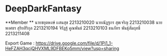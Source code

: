 # DeepDarkFantasy
**Member **
นายชยุตพงษ์ เเสนสุข 2213210020
นายณัฏฐกร สุขเจริญ 2213210038
นายพงศธร สุริยสิริกุล 2213210194
จิรัฏฐ์ คูณพันธ์ 2213210103
ธนภัทร พันธุ์สัมฤทธิ์ 2213211408

Export Game : https://drive.google.com/file/d/1Pi1_1-HeFZAH3qcjQHVXML9DFBEKo5mm/view?usp=sharing
